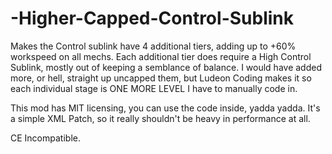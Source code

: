 # -Higher-Capped-Control-Sublink
Makes the Control sublink have 4 additional tiers, adding up to +60% workspeed on all mechs. Each additional tier does require a High Control Sublink, mostly out of keeping a semblance of balance. I would have added more, or hell, straight up uncapped them, but Ludeon Coding makes it so each individual stage is ONE MORE LEVEL I have to manually code in. 

This mod has MIT licensing, you can use the code inside, yadda yadda. It's a simple XML Patch, so it really shouldn't be heavy in performance at all.

CE Incompatible.
